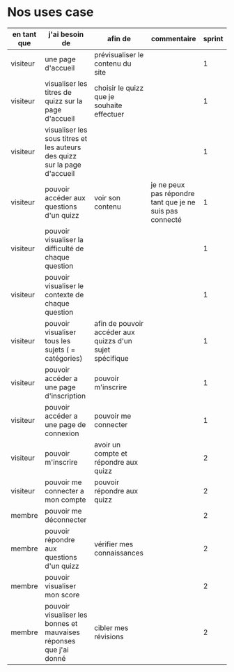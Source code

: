 # Nos uses case
| en tant que | j'ai besoin de                                                            | afin de                                                  | commentaire                                              | sprint |
|-------------|---------------------------------------------------------------------------|----------------------------------------------------------|----------------------------------------------------------|--------|
| visiteur    | une page d'accueil                                                        | prévisualiser le contenu du site                         |                                                          | 1      |
| visiteur    | visualiser les titres de quizz sur la page d'accueil                      | choisir le quizz que je souhaite effectuer               |                                                          | 1      |
| visiteur    | visualiser les sous titres et les auteurs des quizz sur la page d'accueil |                                                          |                                                          | 1      |
| visiteur    | pouvoir accéder aux questions d'un quizz                                  | voir son contenu                                         | je ne peux pas répondre tant que je ne suis pas connecté | 1      |
| visiteur    | pouvoir visualiser la difficulté de chaque question                       |                                                          |                                                          | 1      |
| visiteur    | pouvoir visualiser le contexte de chaque question                         |                                                          |                                                          | 1      |
| visiteur    | pouvoir visualiser tous les sujets ( = catégories)                        | afin de pouvoir accéder aux quizzs d'un sujet spécifique |                                                          | 1      |
| visiteur    | pouvoir accéder a une page d'inscription                                  | pouvoir m'inscrire                                       |                                                          | 1      |
| visiteur    | pouvoir accéder a une page de connexion                                   | pouvoir me connecter                                     |                                                          | 1      |
| visiteur    | pouvoir m'inscrire                                                        | avoir un compte et répondre aux quizz                    |                                                          | 2      |
| visiteur    | pouvoir me connecter a mon compte                                         | pouvoir répondre aux quizz                               |                                                          | 2      |
| membre      | pouvoir me déconnecter                                                    |                                                          |                                                          | 2      |
| membre      | pouvoir répondre aux questions d'un quizz                                 | vérifier mes connaissances                               |                                                          | 2      |
| membre      | pouvoir visualiser mon score                                              |                                                          |                                                          | 2      |
| membre      | pouvoir visualiser les bonnes et mauvaises réponses que j'ai donné        | cibler mes révisions                                     |                                                          | 2      |
